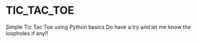 # TIC_TAC_TOE
Simple Tic Tac Toe using Python basics
Do have a try and let me know the loopholes if any!!
